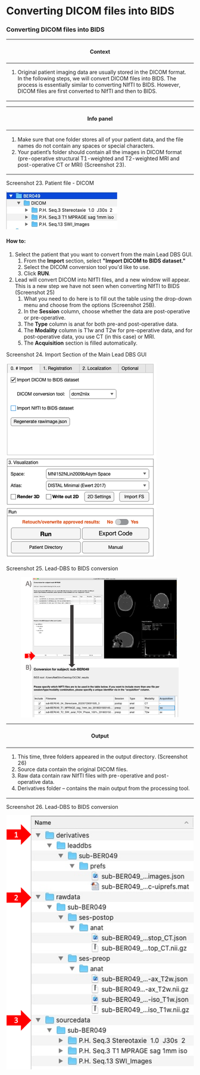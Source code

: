 # Converting DICOM files into BIDS

### **Converting DICOM files into BIDS** <a href="#_toc96000785" id="_toc96000785"></a>

| <h4 id="_toc96000786">Context</h4>                                                                                                                                                                                                                                                         |
| ------------------------------------------------------------------------------------------------------------------------------------------------------------------------------------------------------------------------------------------------------------------------------------------ |
| <ol><li>Original patient imaging data are usually stored in the DICOM format. In the following steps, we will convert DICOM files into BIDS. The process is essentially similar to converting NIfTI to BIDS. However, DICOM files are first converted to NIfTI and then to BIDS.</li></ol> |

| <h4 id="_toc96000787">Info panel</h4>                                                                                                                                                                                                                                                                                                 |
| ------------------------------------------------------------------------------------------------------------------------------------------------------------------------------------------------------------------------------------------------------------------------------------------------------------------------------------- |
| <ol><li>Make sure that one folder stores all of your patient data, and the file names do not contain any spaces or special characters.</li><li>Your patient’s folder should contain all the images in DICOM format (pre-operative structural T1-weighted and T2-weighted MRI and post-operative CT or MRI) (Screenshot 23).</li></ol> |

Screenshot 23. Patient file - DICOM

![](<../../.gitbook/assets/image (1).png>)

#### How to: <a href="#_toc96000788" id="_toc96000788"></a>

1. Select the patient that you want to convert from the main Lead DBS GUI.&#x20;
   1. From the **Import** section, select **"Import DICOM to BIDS dataset."**&#x20;
   2. Select the DICOM conversion tool you'd like to use.
   3. Click **RUN**.&#x20;
2. Lead will convert DICOM into NIfTI files, and a new window will appear. This is a new step we have not seen when converting NIfTI to BIDS (Screenshot 25)
   1. What you need to do here is to fill out the table using the drop-down menu and choose from the options (Screenshot 25B).
   2. In the **Session** column, choose whether the data are post-operative or pre-operative.
   3. The **Type** column is anat for both pre-and post-operative data.
   4. The **Modality** column is T1w and T2w for pre-operative data, and for post-operative data, you use CT (in this case) or MRI.
   5. The **Acquisition** section is filled automatically.

Screenshot 24. Import Section of the Main Lead DBS GUI

![](<../../.gitbook/assets/Screen Shot 2023-06-08 at 13.15.18.png>)

Screenshot 25. Lead-DBS to BIDS conversion

<figure><img src="../../.gitbook/assets/image.png" alt=""><figcaption></figcaption></figure>

| <h4 id="_toc96000789">Output</h4>                                                                                                                                                                                                                                                                                       |
| ----------------------------------------------------------------------------------------------------------------------------------------------------------------------------------------------------------------------------------------------------------------------------------------------------------------------- |
| <ol><li>This time, three folders appeared in the output directory. (Screenshot 26)</li><li>Source data contain the original DICOM files.</li><li>Raw data contain raw NIfTI files with pre-operative and post-operative data.</li><li>Derivatives folder – contains the main output from the processing tool.</li></ol> |

Screenshot 26. Lead-DBS to BIDS conversion

![](<../../.gitbook/assets/image (2).png>)

### &#x20;<a href="#_toc96000790" id="_toc96000790"></a>
